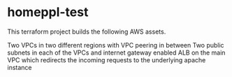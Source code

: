 # homeppl-test
This terraform project builds the following AWS assets. 

Two VPCs in two different regions with VPC peering in between
Two public subnets in each of the VPCs and internet gateway enabled
ALB on the main VPC which redirects the incoming requests to the underlying apache instance


